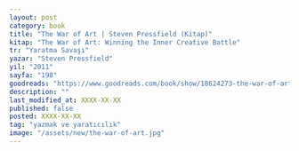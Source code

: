 ```yaml
---
layout: post
category: book
title: "The War of Art | Steven Pressfield (Kitap)"
kitap: "The War of Art: Winning the Inner Creative Battle"
tr: "Yaratma Savaşı"
yazar: "Steven Pressfield"
yil: "2011"
sayfa: "198"
goodreads: "https://www.goodreads.com/book/show/18624273-the-war-of-art"
description: ""
last_modified_at: XXXX-XX-XX
published: false
posted: XXXX-XX-XX
tag: "yazmak ve yaratıcılık"
image: "/assets/new/the-war-of-art.jpg"
---
```


